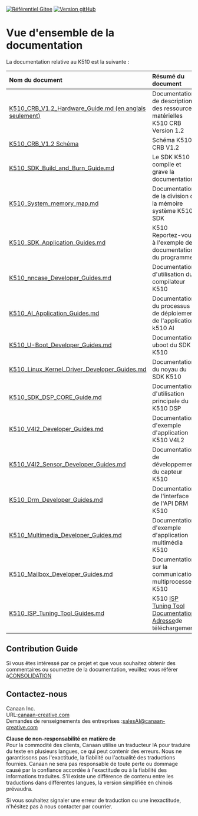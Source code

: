 [![Référentiel Gitee](https://img.shields.io/badge/gitee-repository-blue?logo=gitee&style=plastic)](https://gitee.com/kendryte/k510_docs)
 [![Version gitHub](https://img.shields.io/github/v/release/kendryte/k510_docs?color=brightgreen&display_name=tag&logo=github&style=plastic)](https://github.com/kendryte/k510_docs/releases)

# Vue d'ensemble de la documentation

La documentation relative au K510 est la suivante :

| Nom du document | Résumé du document |
| :-- | :-- |
| [K510_CRB_V1.2_Hardware_Guide.md (en anglais seulement)](K510_CRB_V1.2_Hardware_Guide.md) | Documentation de description des ressources matérielles K510 CRB Version 1.2 |
| [K510_CRB_V1.2 Schéma](https://github.com/kendryte/k510_docs/releases/download/v1.5/K510_CRB_Schematic.zip) | Schéma K510 CRB V1.2|
| [K510_SDK_Build_and_Burn_Guide.md](K510_SDK_Build_and_Burn_Guide.md) | Le SDK K510 compile et grave la documentation |
| [K510_System_memory_map.md](K510_System_memory_map.md) | Documentation de la division de la mémoire système K510 SDK |
| [K510_SDK_Application_Guides.md](K510_SDK_Application_Guides.md) | K510 Reportez-vous à l'exemple de documentation du programme |
| [K510_nncase_Developer_Guides.md](K510_nncase_Developer_Guides.md) | Documentation d'utilisation du compilateur K510 |
| [K510_AI_Application_Guides.md](K510_AI_Application_Guides.md) | Documentation du processus de déploiement de l'application k510 AI |
| [K510_U-Boot_Developer_Guides.md](K510_U-Boot_Developer_Guides.md) | Documentation uboot du SDK K510 |
| [K510_Linux_Kernel_Driver_Developer_Guides.md](K510_Linux_Kernel_Driver_Developer_Guides.md) | Documentation du noyau du SDK K510 |
| [K510_SDK_DSP_CORE_Guide.md](K510_SDK_DSP_CORE_Guide.md) | Documentation d'utilisation principale du K510 DSP |
| [K510_V4l2_Developer_Guides.md](K510_V4l2_Developer_Guides.md) | Documentation d'exemple d'application K510 V4L2 |
| [K510_V4l2_Sensor_Developer_Guides.md](K510_V4l2_Sensor_Developer_Guides.md) | Documentation de développement du capteur K510 |
| [K510_Drm_Developer_Guides.md](K510_Drm_Developer_Guides.md) | Documentation de l'interface de l'API DRM K510 |
| [K510_Multimedia_Developer_Guides.md](K510_Multimedia_Developer_Guides.md) | Documentation d'exemple d'application multimédia K510 |
| [K510_Mailbox_Developer_Guides.md](K510_Mailbox_Developer_Guides.md) | Documentation sur la communication multiprocesseur K510 |
| [K510_ISP_Tuning_Tool_Guides.md](K510_ISP_Tuning_Tool_Guides.md) |K510   [ISP Tuning Tool Documentation Adresse](https://github.com/kendryte/k510_isp_tuning_tool/releases)de téléchargement|

## Contribution Guide

Si vous êtes intéressé par ce projet et que vous souhaitez obtenir des commentaires ou soumettre de la documentation, veuillez vous référer à[CONSOLIDATION](/.github/CONTRIBUTING.md)

## Contactez-nous

Canaan Inc.  
URL:[canaan-creative.com](https://canaan-creative.com/)  
Demandes de renseignements des entreprises :[salesAI@canaan-creative.com](mailto:salesAI@canaan-creative.com)

**Clause de non-responsabilité en matière de**  
Pour la commodité des clients, Canaan utilise un traducteur IA pour traduire du texte en plusieurs langues, ce qui peut contenir des erreurs. Nous ne garantissons pas l'exactitude, la fiabilité ou l'actualité des traductions fournies. Canaan ne sera pas responsable de toute perte ou dommage causé par la confiance accordée à l'exactitude ou à la fiabilité des informations traduites. S'il existe une différence de contenu entre les traductions dans différentes langues, la version simplifiée en chinois prévaudra.

Si vous souhaitez signaler une erreur de traduction ou une inexactitude, n'hésitez pas à nous contacter par courrier.
